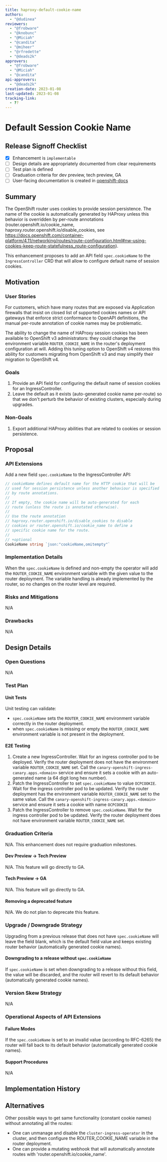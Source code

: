 ```yaml
---
title: haproxy-default-cookie-name
authors:
  - "@dudinea"
reviewers:
  - "@frobware"
  - "@knobunc"
  - "@Miciah"
  - "@candita"
  - "@miheer"
  - "@rfredette"
  - "@deads2k"
approvers:
  - "@frobware"
  - "@Miciah"
  - "@candita"
api-approvers:
  - "@deads2k"
creation-date: 2023-01-08
last-updated: 2023-01-08
tracking-link:
  - ??
---
```


# Default Session Cookie Name

## Release Signoff Checklist

- [X] Enhancement is `implementable`
- [ ] Design details are appropriately documented from clear requirements
- [ ] Test plan is defined
- [ ] Graduation criteria for dev preview, tech preview, GA
- [ ] User-facing documentation is created in [openshift-docs](https://github.com/openshift/openshift-docs/)

## Summary

The OpenShift router uses cookies to provide session persistence. The
name of the cookie is automatically generated by HAProxy unless this
behavior is overridden by per-route annotations
(router.openshift.io/cookie_name,
haproxy.router.openshift.io/disable_cookies, see
https://docs.openshift.com/container-platform/4.11/networking/routes/route-configuration.html#nw-using-cookies-keep-route-statefulness_route-configuration).

This enhancement proposes to add an API field `spec.cookieName` to the
`IngressController` CRD that will allow to configure default name of
session cookies.

## Motivation

### User Stories

For customers, which have many routes that are exposed via Application
firewalls that insist on closed list of supported cookies names or API
gateways that enforce strict conformance to OpenAPI definitions,
the manual per-route annotation of cookie names may be problematic.

The ability to change the name of HAProxy session cookies has been
available to OpenShift v3 administrators: they could change the
environment variable `ROUTER_COOKIE_NAME` in the router's deployment
configuration at will.  Adding this tuning option to OpenShift v4
restores this ability for customers migrating from OpenShift v3 and
may simplify their migration to OpenShift v4.

### Goals

1. Provide an API field for configuring the default name of session
   cookies for an IngressController.
2. Leave the default as it exists (auto-generated cookie name
   per-route) so that we don't perturb the behavior of existing
   clusters, especially during upgrades.

### Non-Goals

1. Export additional HAProxy abilities that are related to cookies or
   session persistence.

## Proposal

### API Extensions

Add a new field `spec.cookieName` to the IngressController API:

```go
// cookieName defines default name for the HTTP cookie that will be
// used for session persistence unless another behaviour is specified
// by route annotations.
//
// If empty, the cookie name will be auto-generated for each
// route (unless the route is annotated otherwise).
//
// Use the route annotation
// haproxy.router.openshift.io/disable_cookies to disable
// cookies or router.openshift.io/cookie_name to define a
// specific cookie name for the route.
//
// +optional
CookieName string `json:"cookieName,omitempty"`
```

### Implementation Details

When the `spec.cookieName` is defined and non-empty the 
operator will add the `ROUTER_COOKIE_NAME` environment variable 
with the given value to the router deployment. The variable
handling is already implemented by the router, so 
no changes on the router level are required.

### Risks and Mitigations

N/A

### Drawbacks

N/A

## Design Details

### Open Questions

N/A

### Test Plan

#### Unit Tests

Unit testing can validate:

- `spec.cookieName` sets the `ROUTER_COOKIE_NAME` environment variable
  correctly in the router deployment.
- when `spec.cookieName` is missing or empty the `ROUTER_COOKIE_NAME`
  environment variable is not present in the deployment.

#### E2E Testing

1. Create a new IngressController. Wait for an ingress controller pod
   to be deployed. Verify the router deployment does not have the
   environment variable `ROUTER_COOKIE_NAME` set. Call the
   `canary-openshift-ingress-canary.apps.<domain>` service and ensure
   it sets a cookie with an auto-generated name (a 64 digit long hex
   number).
2. Patch the IngressController to set `spec.cookieName` to value
   `OCPCOOKIE`. Wait for the ingress controller pod to be
   updated. Verify the router deployment has the environment
   variable `ROUTER_COOKIE_NAME` set to the same value. Call the
   `canary-openshift-ingress-canary.apps.<domain>` service and ensure
   it sets a cookie with name `OCPCOOKIE`
3. Patch the IngressController to remove  `spec.cookieName`.
   Wait for the ingress controller pod to be updated. 
   Verify the router deployment does not have environment variable 
   `ROUTER_COOKIE_NAME` set.

### Graduation Criteria

N/A. This enhancement does not require graduation milestones.

#### Dev Preview -> Tech Preview

N/A.  This feature will go directly to GA.

#### Tech Preview -> GA

N/A.  This feature will go directly to GA.

#### Removing a deprecated feature

N/A.  We do not plan to deprecate this feature.

### Upgrade / Downgrade Strategy

Upgrading from a previous release that does not have `spec.cookieName`
will leave the field blank, which is the default field value and keeps
existing router behavior (automatically generated cookie names).

#### Downgrading to a release without `spec.cookieName`

If `spec.cookieName` is set when downgrading to a
release without this field, the value will be discarded, and the
router will revert to its default behavior
(automatically generated cookie names).

### Version Skew Strategy

N/A

### Operational Aspects of API Extensions

#### Failure Modes

If the `spec.cookieName` is set to an invalid value (according to RFC-6265)
the router will fall back to its default behavior (automatically
generated cookie names).
 
#### Support Procedures

N/A

## Implementation History

## Alternatives

Other possible ways to get same functionality (constant cookie names)
without annotating all the routes:

- One can unmanage and disable the `cluster-ingress-operator` in the
cluster, and then configure the ROUTER_COOKIE_NAME variable in the
router deployment.
- One can provide a mutating webhook that will automatically annotate
routes with 'router.openshift.io/cookie_name'.

